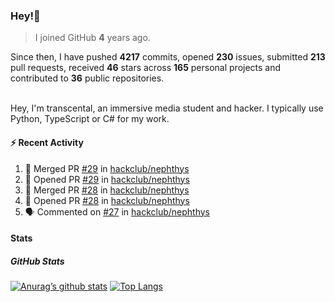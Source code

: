 ### Hey!👋
<!-- [![Banner](banner.png)](https://dillonb07.is-a.dev) -->


> I joined GitHub **4** years ago.

Since then, I have pushed **4217** commits, opened **230** issues, submitted **213** pull requests, received **46** stars across **165** personal projects and contributed to **36** public repositories.

<br>
Hey, I'm transcental, an immersive media student and hacker. I typically use Python, TypeScript or C# for my work.

<br>

#### :zap: Recent Activity

<!--START_SECTION:activity-->
1. 🎉 Merged PR [#29](https://github.com/hackclub/nephthys/pull/29) in [hackclub/nephthys](https://github.com/hackclub/nephthys)
2. 💪 Opened PR [#29](https://github.com/hackclub/nephthys/pull/29) in [hackclub/nephthys](https://github.com/hackclub/nephthys)
3. 🎉 Merged PR [#28](https://github.com/hackclub/nephthys/pull/28) in [hackclub/nephthys](https://github.com/hackclub/nephthys)
4. 💪 Opened PR [#28](https://github.com/hackclub/nephthys/pull/28) in [hackclub/nephthys](https://github.com/hackclub/nephthys)
5. 🗣 Commented on [#27](https://github.com/hackclub/nephthys/pull/27#issuecomment-3029703444) in [hackclub/nephthys](https://github.com/hackclub/nephthys)
<!--END_SECTION:activity-->

#### Stats

##### GitHub Stats
[![Anurag’s github stats](https://github-readme-stats.vercel.app/api?username=transcental&show_icons=true&theme=radical)](https://github.com/transcental)
[![Top Langs](https://github-readme-stats.vercel.app/api/top-langs/?username=transcental&layout=compact&theme=radical)](https://github.com/transcental)
